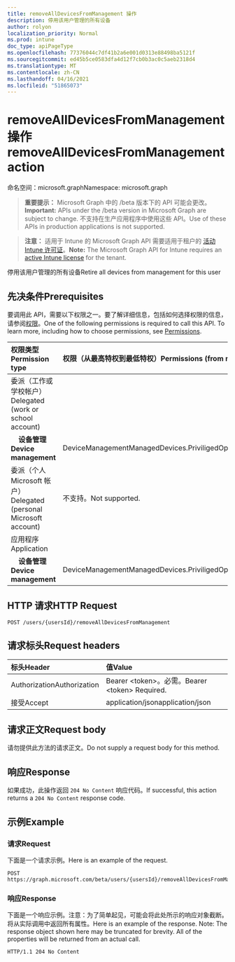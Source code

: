 ```yaml
---
title: removeAllDevicesFromManagement 操作
description: 停用该用户管理的所有设备
author: rolyon
localization_priority: Normal
ms.prod: intune
doc_type: apiPageType
ms.openlocfilehash: 77376044c7df41b2a6e001d0313e88498ba5121f
ms.sourcegitcommit: ed45b5ce0583dfa4d12f7cb0b3ac0c5aeb2318d4
ms.translationtype: MT
ms.contentlocale: zh-CN
ms.lasthandoff: 04/16/2021
ms.locfileid: "51865073"
---
```

# <a name="removealldevicesfrommanagement-action"></a><span data-ttu-id="6306f-103">removeAllDevicesFromManagement 操作</span><span class="sxs-lookup"><span data-stu-id="6306f-103">removeAllDevicesFromManagement action</span></span>

<span data-ttu-id="6306f-104">命名空间：microsoft.graph</span><span class="sxs-lookup"><span data-stu-id="6306f-104">Namespace: microsoft.graph</span></span>

> <span data-ttu-id="6306f-105">**重要提示：** Microsoft Graph 中的 /beta 版本下的 API 可能会更改。</span><span class="sxs-lookup"><span data-stu-id="6306f-105">**Important:** APIs under the /beta version in Microsoft Graph are subject to change.</span></span> <span data-ttu-id="6306f-106">不支持在生产应用程序中使用这些 API。</span><span class="sxs-lookup"><span data-stu-id="6306f-106">Use of these APIs in production applications is not supported.</span></span>

> <span data-ttu-id="6306f-107">**注意：** 适用于 Intune 的 Microsoft Graph API 需要适用于租户的 [活动 Intune 许可证](https://go.microsoft.com/fwlink/?linkid=839381)。</span><span class="sxs-lookup"><span data-stu-id="6306f-107">**Note:** The Microsoft Graph API for Intune requires an [active Intune license](https://go.microsoft.com/fwlink/?linkid=839381) for the tenant.</span></span>

<span data-ttu-id="6306f-108">停用该用户管理的所有设备</span><span class="sxs-lookup"><span data-stu-id="6306f-108">Retire all devices from management for this user</span></span>
## <a name="prerequisites"></a><span data-ttu-id="6306f-109">先决条件</span><span class="sxs-lookup"><span data-stu-id="6306f-109">Prerequisites</span></span>
<span data-ttu-id="6306f-p102">要调用此 API，需要以下权限之一。要了解详细信息，包括如何选择权限的信息，请参阅[权限](/graph/permissions-reference)。</span><span class="sxs-lookup"><span data-stu-id="6306f-p102">One of the following permissions is required to call this API. To learn more, including how to choose permissions, see [Permissions](/graph/permissions-reference).</span></span>

|<span data-ttu-id="6306f-112">权限类型</span><span class="sxs-lookup"><span data-stu-id="6306f-112">Permission type</span></span>|<span data-ttu-id="6306f-113">权限（从最高特权到最低特权）</span><span class="sxs-lookup"><span data-stu-id="6306f-113">Permissions (from most to least privileged)</span></span>|
|:---|:---|
|<span data-ttu-id="6306f-114">委派（工作或学校帐户）</span><span class="sxs-lookup"><span data-stu-id="6306f-114">Delegated (work or school account)</span></span>||
| <span data-ttu-id="6306f-115">&nbsp; &nbsp; **设备管理**</span><span class="sxs-lookup"><span data-stu-id="6306f-115">&nbsp; &nbsp; **Device management**</span></span> | <span data-ttu-id="6306f-116">DeviceManagementManagedDevices.PriviligedOperation.All</span><span class="sxs-lookup"><span data-stu-id="6306f-116">DeviceManagementManagedDevices.PriviligedOperation.All</span></span>|
|<span data-ttu-id="6306f-117">委派（个人 Microsoft 帐户）</span><span class="sxs-lookup"><span data-stu-id="6306f-117">Delegated (personal Microsoft account)</span></span>|<span data-ttu-id="6306f-118">不支持。</span><span class="sxs-lookup"><span data-stu-id="6306f-118">Not supported.</span></span>|
|<span data-ttu-id="6306f-119">应用程序</span><span class="sxs-lookup"><span data-stu-id="6306f-119">Application</span></span>||
| <span data-ttu-id="6306f-120">&nbsp; &nbsp; **设备管理**</span><span class="sxs-lookup"><span data-stu-id="6306f-120">&nbsp; &nbsp; **Device management**</span></span> | <span data-ttu-id="6306f-121">DeviceManagementManagedDevices.PriviligedOperation.All</span><span class="sxs-lookup"><span data-stu-id="6306f-121">DeviceManagementManagedDevices.PriviligedOperation.All</span></span>|

## <a name="http-request"></a><span data-ttu-id="6306f-122">HTTP 请求</span><span class="sxs-lookup"><span data-stu-id="6306f-122">HTTP Request</span></span>
<!-- {
  "blockType": "ignored"
}
-->
``` http
POST /users/{usersId}/removeAllDevicesFromManagement
```

## <a name="request-headers"></a><span data-ttu-id="6306f-123">请求标头</span><span class="sxs-lookup"><span data-stu-id="6306f-123">Request headers</span></span>
|<span data-ttu-id="6306f-124">标头</span><span class="sxs-lookup"><span data-stu-id="6306f-124">Header</span></span>|<span data-ttu-id="6306f-125">值</span><span class="sxs-lookup"><span data-stu-id="6306f-125">Value</span></span>|
|:---|:---|
|<span data-ttu-id="6306f-126">Authorization</span><span class="sxs-lookup"><span data-stu-id="6306f-126">Authorization</span></span>|<span data-ttu-id="6306f-127">Bearer &lt;token&gt;。必需。</span><span class="sxs-lookup"><span data-stu-id="6306f-127">Bearer &lt;token&gt; Required.</span></span>|
|<span data-ttu-id="6306f-128">接受</span><span class="sxs-lookup"><span data-stu-id="6306f-128">Accept</span></span>|<span data-ttu-id="6306f-129">application/json</span><span class="sxs-lookup"><span data-stu-id="6306f-129">application/json</span></span>|

## <a name="request-body"></a><span data-ttu-id="6306f-130">请求正文</span><span class="sxs-lookup"><span data-stu-id="6306f-130">Request body</span></span>
<span data-ttu-id="6306f-131">请勿提供此方法的请求正文。</span><span class="sxs-lookup"><span data-stu-id="6306f-131">Do not supply a request body for this method.</span></span>

## <a name="response"></a><span data-ttu-id="6306f-132">响应</span><span class="sxs-lookup"><span data-stu-id="6306f-132">Response</span></span>
<span data-ttu-id="6306f-133">如果成功，此操作返回 `204 No Content` 响应代码。</span><span class="sxs-lookup"><span data-stu-id="6306f-133">If successful, this action returns a `204 No Content` response code.</span></span>

## <a name="example"></a><span data-ttu-id="6306f-134">示例</span><span class="sxs-lookup"><span data-stu-id="6306f-134">Example</span></span>
### <a name="request"></a><span data-ttu-id="6306f-135">请求</span><span class="sxs-lookup"><span data-stu-id="6306f-135">Request</span></span>
<span data-ttu-id="6306f-136">下面是一个请求示例。</span><span class="sxs-lookup"><span data-stu-id="6306f-136">Here is an example of the request.</span></span>
``` http
POST https://graph.microsoft.com/beta/users/{usersId}/removeAllDevicesFromManagement
```

### <a name="response"></a><span data-ttu-id="6306f-137">响应</span><span class="sxs-lookup"><span data-stu-id="6306f-137">Response</span></span>
<span data-ttu-id="6306f-p103">下面是一个响应示例。注意：为了简单起见，可能会将此处所示的响应对象截断。将从实际调用中返回所有属性。</span><span class="sxs-lookup"><span data-stu-id="6306f-p103">Here is an example of the response. Note: The response object shown here may be truncated for brevity. All of the properties will be returned from an actual call.</span></span>
``` http
HTTP/1.1 204 No Content
```












